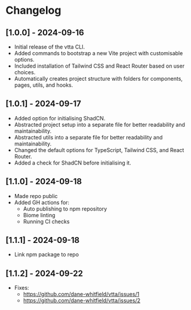 # Changelog

## [1.0.0] - 2024-09-16

- Initial release of the vtta CLI.
- Added commands to bootstrap a new Vite project with customisable options.
- Included installation of Tailwind CSS and React Router based on user choices.
- Automatically creates project structure with folders for components, pages, utils, and hooks.

## [1.0.1] - 2024-09-17

- Added option for initialising ShadCN.
- Abstracted project setup into a separate file for better readability and maintainability.
- Abstracted utils into a separate file for better readability and maintainability.
- Changed the default options for TypeScript, Tailwind CSS, and React Router.
- Added a check for ShadCN before initialising it.

## [1.1.0] - 2024-09-18

- Made repo public
- Added GH actions for:
  - Auto publishing to npm repository
  - Biome linting
  - Running CI checks

## [1.1.1] - 2024-09-18

- Link npm package to repo

## [1.1.2] - 2024-09-22

- Fixes:
  - https://github.com/dane-whitfield/vtta/issues/1
  - https://github.com/dane-whitfield/vtta/issues/2
